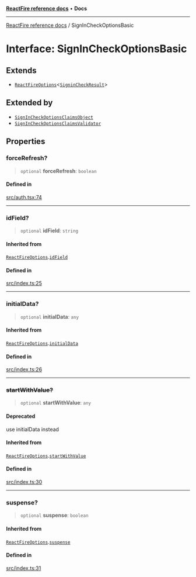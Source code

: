 [**ReactFire reference docs**](../README.md) • **Docs**

***

[ReactFire reference docs](../README.md) / SignInCheckOptionsBasic

# Interface: SignInCheckOptionsBasic

## Extends

- [`ReactFireOptions`](ReactFireOptions.md)\<[`SigninCheckResult`](../type-aliases/SigninCheckResult.md)\>

## Extended by

- [`SignInCheckOptionsClaimsObject`](SignInCheckOptionsClaimsObject.md)
- [`SignInCheckOptionsClaimsValidator`](SignInCheckOptionsClaimsValidator.md)

## Properties

### forceRefresh?

> `optional` **forceRefresh**: `boolean`

#### Defined in

[src/auth.tsx:74](https://github.com/Synapski/reactfire/blob/main/src/auth.tsx#L74)

***

### idField?

> `optional` **idField**: `string`

#### Inherited from

[`ReactFireOptions`](ReactFireOptions.md).[`idField`](ReactFireOptions.md#idfield)

#### Defined in

[src/index.ts:25](https://github.com/Synapski/reactfire/blob/main/src/index.ts#L25)

***

### initialData?

> `optional` **initialData**: `any`

#### Inherited from

[`ReactFireOptions`](ReactFireOptions.md).[`initialData`](ReactFireOptions.md#initialdata)

#### Defined in

[src/index.ts:26](https://github.com/Synapski/reactfire/blob/main/src/index.ts#L26)

***

### ~~startWithValue?~~

> `optional` **startWithValue**: `any`

#### Deprecated

use initialData instead

#### Inherited from

[`ReactFireOptions`](ReactFireOptions.md).[`startWithValue`](ReactFireOptions.md#startwithvalue)

#### Defined in

[src/index.ts:30](https://github.com/Synapski/reactfire/blob/main/src/index.ts#L30)

***

### suspense?

> `optional` **suspense**: `boolean`

#### Inherited from

[`ReactFireOptions`](ReactFireOptions.md).[`suspense`](ReactFireOptions.md#suspense)

#### Defined in

[src/index.ts:31](https://github.com/Synapski/reactfire/blob/main/src/index.ts#L31)
